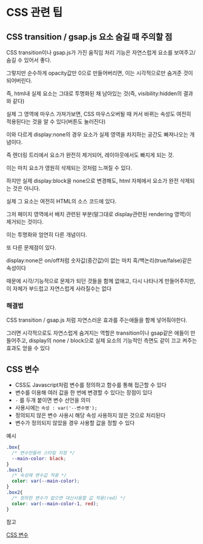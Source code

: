 # CSS 관련 팁

## CSS transition / gsap.js 요소 숨길 때 주의할 점

CSS transition이나 gsap.js가 가진 움직임 처리 기능은 자연스럽게 요소를 보여주고/숨길 수 있어서 좋다.

그렇지만 순수하게 opacity값만 0으로 만들어버리면, 이는 시각적으로만 숨겨준 것이 되어버린다.

즉, html내 실제 요소는 그대로 투명화된 채 남아있는 것(즉, visibility:hidden의 결과와 같다)

실제 그 영역에 마우스 가져가보면, CSS 마우스오버될 때 커서 바뀌는 속성도 여전히 적용된다는 것을 알 수 있다(버튼도 눌러진다)

이와 다르게 display:none의 경우 요소가 실제 영역을 차지하는 공간도 빠져나오는 개념이다.

즉 렌더링 트리에서 요소가 완전히 제거되어, 레이아웃에서도 빠지게 되는 것.

이는 마치 요소가 영원히 삭제되는 것처럼 느껴질 수 있다.

하지만 실제 display:block을 none으로 변경해도, html 자체에서 요소가 완전 삭제되는 것은 아니다.

실제 그 요소는 여전히 HTML의 ​​소스 코드에 있다.

그저 페이지 영역에서 배치 관련된 부분(말그대로 display관련된 rendering 영역)이 제거되는 것이다.

이는 투명화와 엄연히 다른 개념이다.

또 다른 문제점이 있다.

display:none은 on/off처럼 숫자값(중간값)이 없는 마치 흑/백논리(true/false)같은 속성이다

때문에 시각/기능적으로 문제가 되던 것들을 함께 없애고, 다시 나타나게 만들어주지만, 이 자체가 부드럽고 자연스럽게 사라질수는 없다

### 해결법

CSS transition / gsap.js 처럼 자연스러운 효과를 주는애들을 함께 넣어줘야한다.

그러면 시각적으로도 자연스럽게 숨겨지는 역할은 transition이나 gsap같은 애들이 만들어주고, display의 none / block으로 실제 요소의 기능적인 측면도 같이 끄고 켜주는 효과도 얻을 수 있다

## CSS 변수

- CSS도 Javascript처럼 변수를 정의하고 함수를 통해 접근할 수 있다
- 변수를 이용해 여러 값을 한 번에 변경할 수 있다는 장점이 있다
- `-` 를 두개 붙이면 변수 선언을 의미
- 사용시에는 `속성 : var('--변수명');`
- 정의되지 않은 변수 사용시 해당 속성 사용하지 않은 것으로 처리된다
- 변수가 정의되지 않았을 경우 사용할 값을 정할 수 있다

예시
```css
.box{
  /* 변수만들어 스타일 지정 */
  --main-color: black; 
}
.box1{
  /* 속성에 변수값 적용 */
  color: var(--main-color);
}
.box2{
  /* 정의한 변수가 없으면 대신사용할 값 적용(red) */
  color: var(--main-color-1, red);
}
```

참고

[CSS 변수](https://developer.mozilla.org/ko/docs/Web/CSS/Using_CSS_custom_properties)